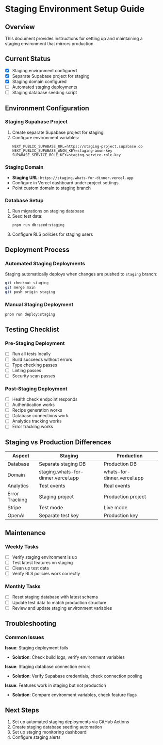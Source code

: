 # Staging Environment Setup Guide

## Overview
This document provides instructions for setting up and maintaining a staging environment that mirrors production.

## Current Status
- [x] Staging environment configured
- [x] Separate Supabase project for staging
- [x] Staging domain configured
- [ ] Automated staging deployments
- [ ] Staging database seeding script

## Environment Configuration

### Staging Supabase Project
1. Create separate Supabase project for staging
2. Configure environment variables:
   ```env
   NEXT_PUBLIC_SUPABASE_URL=https://staging-project.supabase.co
   NEXT_PUBLIC_SUPABASE_ANON_KEY=staging-anon-key
   SUPABASE_SERVICE_ROLE_KEY=staging-service-role-key
   ```

### Staging Domain
- **Staging URL**: `https://staging.whats-for-dinner.vercel.app`
- Configure in Vercel dashboard under project settings
- Point custom domain to staging branch

### Database Setup
1. Run migrations on staging database
2. Seed test data:
   ```bash
   pnpm run db:seed:staging
   ```
3. Configure RLS policies for staging users

## Deployment Process

### Automated Staging Deployments
Staging automatically deploys when changes are pushed to `staging` branch:

```bash
git checkout staging
git merge main
git push origin staging
```

### Manual Staging Deployment
```bash
pnpm run deploy:staging
```

## Testing Checklist

### Pre-Staging Deployment
- [ ] Run all tests locally
- [ ] Build succeeds without errors
- [ ] Type checking passes
- [ ] Linting passes
- [ ] Security scan passes

### Post-Staging Deployment
- [ ] Health check endpoint responds
- [ ] Authentication works
- [ ] Recipe generation works
- [ ] Database connections work
- [ ] Analytics tracking works
- [ ] Error tracking works

## Staging vs Production Differences

| Aspect | Staging | Production |
|--------|---------|------------|
| Database | Separate staging DB | Production DB |
| Domain | staging.whats-for-dinner.vercel.app | whats-for-dinner.vercel.app |
| Analytics | Test events | Real events |
| Error Tracking | Staging project | Production project |
| Stripe | Test mode | Live mode |
| OpenAI | Separate test key | Production key |

## Maintenance

### Weekly Tasks
- [ ] Verify staging environment is up
- [ ] Test latest features on staging
- [ ] Clean up test data
- [ ] Verify RLS policies work correctly

### Monthly Tasks
- [ ] Reset staging database with latest schema
- [ ] Update test data to match production structure
- [ ] Review and update staging environment variables

## Troubleshooting

### Common Issues

**Issue**: Staging deployment fails
- **Solution**: Check build logs, verify environment variables

**Issue**: Staging database connection errors
- **Solution**: Verify Supabase credentials, check connection pooling

**Issue**: Features work in staging but not production
- **Solution**: Compare environment variables, check feature flags

## Next Steps
1. Set up automated staging deployments via GitHub Actions
2. Create staging database seeding automation
3. Set up staging monitoring dashboard
4. Configure staging alerts
